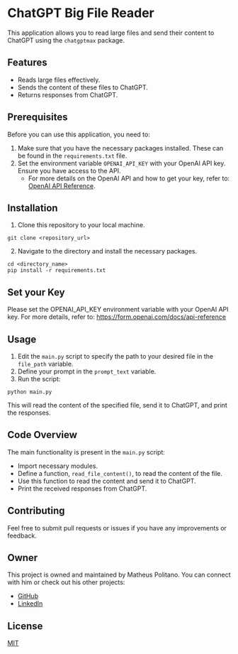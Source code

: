 # ChatGPT Big File Reader

This application allows you to read large files and send their content to ChatGPT using the `chatgptmax` package. 

## Features
- Reads large files effectively.
- Sends the content of these files to ChatGPT.
- Returns responses from ChatGPT.

## Prerequisites
Before you can use this application, you need to:
1. Make sure that you have the necessary packages installed. These can be found in the `requirements.txt` file.
2. Set the environment variable `OPENAI_API_KEY` with your OpenAI API key. Ensure you have access to the API.
    - For more details on the OpenAI API and how to get your key, refer to: [OpenAI API Reference](https://form.openai.com/docs/api-reference).

## Installation

1. Clone this repository to your local machine.
```
git clone <repository_url>
```

2. Navigate to the directory and install the necessary packages.
```
cd <directory_name>
pip install -r requirements.txt
```

## Set your Key

Please set the OPENAI_API_KEY environment variable with your OpenAI API key. For more details, refer to: https://form.openai.com/docs/api-reference

## Usage

1. Edit the `main.py` script to specify the path to your desired file in the `file_path` variable.
2. Define your prompt in the `prompt_text` variable.
3. Run the script:
```
python main.py
```
This will read the content of the specified file, send it to ChatGPT, and print the responses.

## Code Overview

The main functionality is present in the `main.py` script:

- Import necessary modules.
- Define a function, `read_file_content()`, to read the content of the file.
- Use this function to read the content and send it to ChatGPT.
- Print the received responses from ChatGPT.

## Contributing

Feel free to submit pull requests or issues if you have any improvements or feedback.

## Owner
This project is owned and maintained by Matheus Politano. You can connect with him or check out his other projects:
- [GitHub](https://github.com/matheuspolitano?tab=repositories)
- [LinkedIn](https://www.linkedin.com/in/matheus-politano-08b762123/)

## License

[MIT](LICENSE)